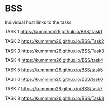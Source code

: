 # BSS
Individual host llinks to the tasks.

TASK 1
https://kummmm26.github.io/BSS/Task1

TASK 2
https://kummmm26.github.io/BSS/Task2

TASK 3
https://kummmm26.github.io/BSS/Task3

TASK 4
https://kummmm26.github.io/BSS/task4

TASK 5
https://kummmm26.github.io/BSS/task5

TASK 6
https://kummmm26.github.io/BSS/task6

TASK 7
https://kummmm26.github.io/BSS/task7

TASK 8
https://kummmm26.github.io/BSS/Task8

